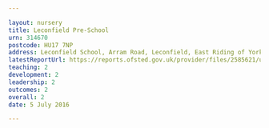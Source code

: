 ```yaml
---

layout: nursery
title: Leconfield Pre-School
urn: 314670
postcode: HU17 7NP
address: Leconfield School, Arram Road, Leconfield, East Riding of Yorkshire, HU17 7NP
latestReportUrl: https://reports.ofsted.gov.uk/provider/files/2585621/urn/314670.pdf
teaching: 2
development: 2
leadership: 2
outcomes: 2
overall: 2
date: 5 July 2016

---
```

